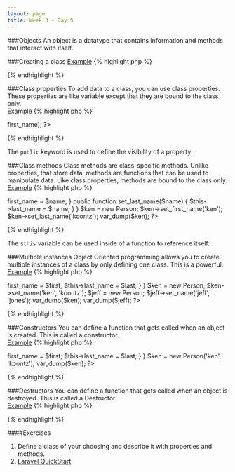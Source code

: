 ```yaml
---
layout: page
title: Week 3 - Day 5
---
```

###Objects
An object is a datatype that contains information and methods that interact with itself.

###Creating a class
[Example](http://codepad.org/1KADExmM)
{% highlight php %}
<?php
class Person {
}

$ken = new Person;
var_dump($ken);
?>
{% endhighlight %}

###Class properties
To add data to a class, you can use class properties. These properties are like variable except that they are bound to the class only.  
[Example](http://codepad.org/245mZYMN)
{% highlight php %}
<?php
class Person {
	public $first_name = "first_name";
}

$ken = new Person;
var_dump($ken->first_name);
?>
{% endhighlight %}

The `public` keyword is used to define the visibility of a property.

###Class methods
Class methods are class-specific methods. Unlike properties, that store data, methods are functions that can be used to manipulate data. Like class properties, methods are bound to the class only.  
[Example](http://codepad.org/IhjcK6tT)
{% highlight php %}
<?php
class Person {
	public $first_name = '';
	public $last_name = '';
	public function set_first_name($name) {
		$this->first_name = $name;
	}
	public function set_last_name($name) {
		$this->last_name = $name;
	}
}

$ken = new Person;
$ken->set_first_name('ken');
$ken->set_last_name('koontz');
var_dump($ken);
?>
{% endhighlight %}

The `$this` variable can be used inside of a function to reference itself.

###Multiple instances
Object Oriented programming allows you to create multiple instances of a class by only defining one class. This is a powerful.  
[Example](http://codepad.org/lyM3KbzD)
{% highlight php %}
<?php
class Person {
	public $first_name = '';
	public $last_name = '';
	public function set_name($first, $last) {
		$this->first_name = $first;
		$this->last_name = $last;
	}
}

$ken = new Person;
$ken->set_name('ken', 'koontz');
$jeff = new Person;
$jeff->set_name('jeff', 'jones');
var_dump($ken);
var_dump($jeff);
?>
{% endhighlight %}

###Constructors
You can define a function that gets called when an object is created. This is called a constructor.  
[Example](http://codepad.org/hFUN6VuE)
{% highlight php %}
<?php
class Person {
	public $first_name = '';
	public $last_name = '';
	public function __construct($first, $last) {
		echo "I'm creating a class\n";
		$this->first_name = $first;
		$this->last_name = $last;
	}
}

$ken = new Person('ken', 'koontz');
var_dump($ken);
?>
{% endhighlight %}

###Destructors
You can define a function that gets called when an object is destroyed. This is called a Destructor.  
[Example](http://codepad.org/1BU2xEvV)
{% highlight php %}
<?php
class Person {
	public $first_name = '';
	public $last_name = '';
	public function __destruct() {
		echo "I'm destroying ", __CLASS__, "!!!\n";
	}
}

function foo() {
	echo "I'm inside of foo.\n";
	$ken = new Person;
}

foo();
echo "I've exitted foo";
?>
{% endhighlight %}

####Exercises
1. Define a class of your choosing and describe it with properties and methods. 
2. [Laravel QuickStart](http://laravel.com/docs/quick#routing)  
